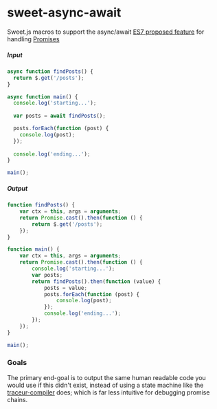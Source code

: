sweet-async-await
=================

Sweet.js macros to support the async/await [ES7 proposed feature](https://github.com/lukehoban/ecmascript-asyncawait) for handling [Promises](https://www.promisejs.org/)


##### Input
```javascript
async function findPosts() {
  return $.get('/posts');
}

async function main() {
  console.log('starting...');
  
  var posts = await findPosts();

  posts.forEach(function (post) {
    console.log(post);
  });
  
  console.log('ending...');
}

main();
```
##### Output
```javascript
function findPosts() {
    var ctx = this, args = arguments;
    return Promise.cast().then(function () {
        return $.get('/posts');
    });
}

function main() {
    var ctx = this, args = arguments;
    return Promise.cast().then(function () {
        console.log('starting...');
        var posts;
        return findPosts().then(function (value) {
            posts = value;
            posts.forEach(function (post) {
                console.log(post);
            });
            console.log('ending...');
        });
    });
}

main();
```
### Goals
The primary end-goal is to output the same human readable code you would use if this didn't exist, instead of using a state machine like the [traceur-compiler](https://github.com/google/traceur-compiler) does; which is far less intuitive for debugging promise chains.

